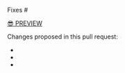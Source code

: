 Fixes #<PUT ISSUE NUM HERE>

[:sunglasses: PREVIEW](https://federalist-proxy.app.cloud.gov/preview/onrr/doi-extractives-data/BRANCH_NAME/)

Changes proposed in this pull request:

-
-
-
